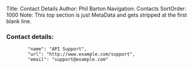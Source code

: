 Title: Contact Details 
Author: Phil Barton
Navigation: Contacts
SortOrder: 1000
Note: This top section is just MetaData and gets stripped at the first blank line.

### Contact details: 

            "name": "API Support",
            "url": "http://www.example.com/support",
            "email": "support@example.com"
